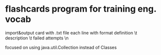 # flashcards program for training eng. vocab
import&output card with .txt file each line with format
definition \t description \t failed attempts \n

focused on using java.util.Collection instead of Classes



